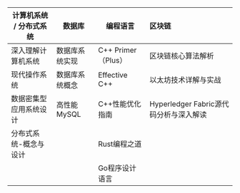 | 计算机系统 / 分布式系统 | 数据库         | 编程语言           | 区块链                                 |
| ----------------------- | -------------- | ------------------ | :------------------------------------- |
| 深入理解计算机系统      | 数据库系统实现 | C++ Primer（Plus） | 区块链核心算法解析                     |
| 现代操作系统            | 数据库系统概念 | Effective C++      | 以太坊技术详解与实战                   |
| 数据密集型应用系统设计  | 高性能MySQL    | C++性能优化指南    | Hyperledger Fabric源代码分析与深入解读 |
| 分布式系统-概念与设计   |                | Rust编程之道       |                                        |
|                         |                | Go程序设计语言     |                                        |

